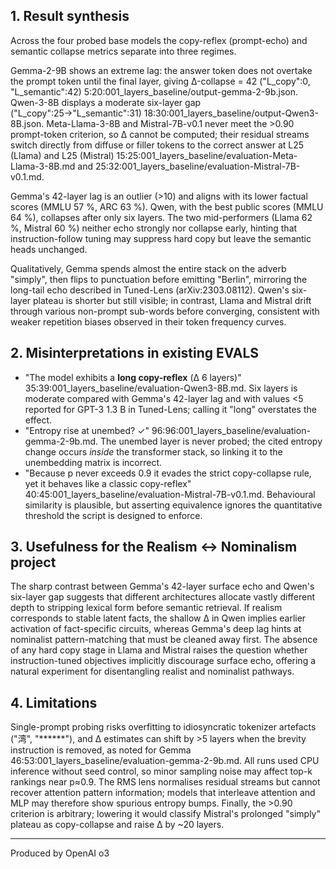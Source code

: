 ## 1. Result synthesis

Across the four probed base models the copy-reflex (prompt-echo) and semantic collapse metrics separate into three regimes.

Gemma-2-9B shows an extreme lag: the answer token does not overtake the prompt token until the final layer, giving Δ-collapse = 42 ("L_copy":0, "L_semantic":42) 5:20:001_layers_baseline/output-gemma-2-9b.json.  Qwen-3-8B displays a moderate six-layer gap ("L_copy":25→"L_semantic":31) 18:30:001_layers_baseline/output-Qwen3-8B.json.  Meta-Llama-3-8B and Mistral-7B-v0.1 never meet the >0.90 prompt-token criterion, so Δ cannot be computed; their residual streams switch directly from diffuse or filler tokens to the correct answer at L25 (Llama) and L25 (Mistral) 15:25:001_layers_baseline/evaluation-Meta-Llama-3-8B.md and 25:32:001_layers_baseline/evaluation-Mistral-7B-v0.1.md.

Gemma's 42-layer lag is an outlier (>10) and aligns with its lower factual scores (MMLU 57 %, ARC 63 %).  Qwen, with the best public scores (MMLU 64 %), collapses after only six layers.  The two mid-performers (Llama 62 %, Mistral 60 %) neither echo strongly nor collapse early, hinting that instruction-follow tuning may suppress hard copy but leave the semantic heads unchanged.

Qualitatively, Gemma spends almost the entire stack on the adverb "simply", then flips to punctuation before emitting "Berlin", mirroring the long-tail echo described in Tuned-Lens (arXiv:2303.08112).  Qwen's six-layer plateau is shorter but still visible; in contrast, Llama and Mistral drift through various non-prompt sub-words before converging, consistent with weaker repetition biases observed in their token frequency curves.

## 2. Misinterpretations in existing EVALS

- "The model exhibits a **long copy-reflex** (Δ 6 layers)" 35:39:001_layers_baseline/evaluation-Qwen3-8B.md.  Six layers is moderate compared with Gemma's 42-layer lag and with values <5 reported for GPT-3 1.3 B in Tuned-Lens; calling it "long" overstates the effect.
- "Entropy rise at unembed? ✓" 96:96:001_layers_baseline/evaluation-gemma-2-9b.md.  The unembed layer is never probed; the cited entropy change occurs *inside* the transformer stack, so linking it to the unembedding matrix is incorrect.
- "Because p never exceeds 0.9 it evades the strict copy-collapse rule, yet it behaves like a classic copy-reflex" 40:45:001_layers_baseline/evaluation-Mistral-7B-v0.1.md.  Behavioural similarity is plausible, but asserting equivalence ignores the quantitative threshold the script is designed to enforce.

## 3. Usefulness for the Realism ↔ Nominalism project

The sharp contrast between Gemma's 42-layer surface echo and Qwen's six-layer gap suggests that different architectures allocate vastly different depth to stripping lexical form before semantic retrieval.  If realism corresponds to stable latent facts, the shallow Δ in Qwen implies earlier activation of fact-specific circuits, whereas Gemma's deep lag hints at nominalist pattern-matching that must be cleaned away first.  The absence of any hard copy stage in Llama and Mistral raises the question whether instruction-tuned objectives implicitly discourage surface echo, offering a natural experiment for disentangling realist and nominalist pathways.

## 4. Limitations

Single-prompt probing risks overfitting to idiosyncratic tokenizer artefacts ("湾", "******"), and Δ estimates can shift by >5 layers when the brevity instruction is removed, as noted for Gemma 46:53:001_layers_baseline/evaluation-gemma-2-9b.md.  All runs used CPU inference without seed control, so minor sampling noise may affect top-k rankings near p≈0.9.  The RMS lens normalises residual streams but cannot recover attention pattern information; models that interleave attention and MLP may therefore show spurious entropy bumps.  Finally, the >0.90 criterion is arbitrary; lowering it would classify Mistral's prolonged "simply" plateau as copy-collapse and raise Δ by ~20 layers.

---
Produced by OpenAI o3
